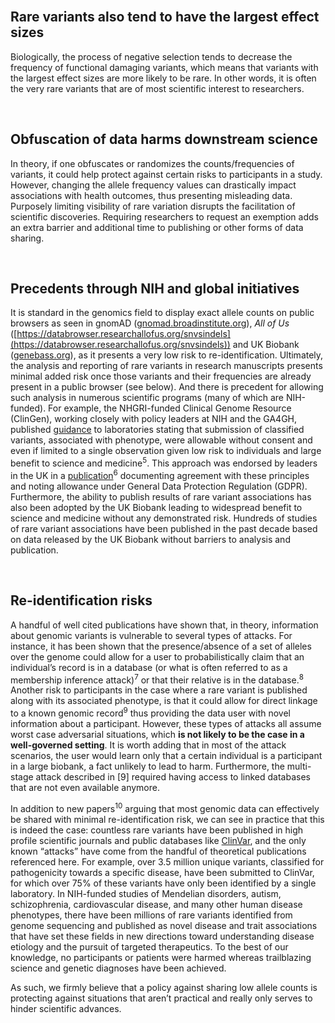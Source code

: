 <br />

## Rare variants also tend to have the largest effect sizes

Biologically, the process of negative selection tends to decrease the frequency of functional damaging variants, which means that variants with the largest effect sizes are more likely to be rare. In other words, it is often the very rare variants that are of most scientific interest to researchers.

<br />

## Obfuscation of data harms downstream science

In theory, if one obfuscates or randomizes the counts/frequencies of variants, it could help protect against certain risks to participants in a study. However, changing the allele frequency values can drastically impact associations with health outcomes, thus presenting misleading data. Purposely limiting visibility of rare variation disrupts the facilitation of scientific discoveries. Requiring researchers to request an exemption adds an extra barrier and additional time to publishing or other forms of data sharing.

<br />

## Precedents through NIH and global initiatives

It is standard in the genomics field to display exact allele counts on public browsers as seen in gnomAD ([gnomad.broadinstitute.org](https://gnomad.broadinstitute.org)), _All of Us_ ([https://databrowser.researchallofus.org/snvsindels](https://databrowser.researchallofus.org/snvsindels)) and UK Biobank ([genebass.org](https://genebass.org)), as it
presents a very low risk to re-identification. Ultimately, the analysis and reporting of rare variants in research manuscripts presents minimal added risk once those variants and their frequencies are already present in a public browser (see below). And there is precedent for allowing such analysis in numerous scientific programs (many of which are NIH-funded). For example, the NHGRI-funded Clinical Genome Resource (ClinGen), working closely with policy leaders at NIH and the GA4GH, published [guidance](https://pubmed.ncbi.nlm.nih.gov/29437798/) to laboratories stating that submission of classified variants, associated with phenotype, were allowable without consent and even if limited to a single observation given low risk to individuals and large benefit to science and medicine<sup>5</sup>. This approach was endorsed by leaders in the UK in a [publication](https://pubmed.ncbi.nlm.nih.gov/31886409/)<sup>6</sup> documenting agreement with these principles and noting allowance under General Data Protection Regulation (GDPR). Furthermore, the ability to publish results of rare variant associations has also been adopted by the UK Biobank leading to widespread benefit to science and medicine without any demonstrated risk. Hundreds of studies of rare variant associations have been published in the past decade based on data released by the UK Biobank without barriers to analysis and publication.

<br />

## Re-identification risks

A handful of well cited publications have shown that, in theory, information about genomic variants is vulnerable to several types of attacks. For instance, it has been shown that the presence/absence of a set of alleles over the genome could allow for a user to probabilistically claim that an individual’s record is in a database (or what is often referred to as a membership inference attack)<sup>7</sup> or that their relative is in the database.<sup>8</sup> Another risk to participants in the case where a rare variant is published along with its associated phenotype, is that it could allow for direct linkage to a known genomic record<sup>9</sup> thus providing the data user with novel information about a participant. However, these types of attacks all assume worst case adversarial situations, which **is not likely to be the case in a well-governed setting**. It is worth adding that in most of the attack scenarios, the user would learn only that a certain individual is a participant in a large biobank, a fact unlikely to lead to harm. Furthermore, the multi-stage attack described in [9] required having access to linked databases that are not even available anymore.

In addition to new papers<sup>10</sup> arguing that most genomic data can effectively be shared with minimal re-identification risk, we can see in practice that this is indeed the case: countless rare variants have been published in high profile scientific journals and public databases like [ClinVar](https://www.ncbi.nlm.nih.gov/clinvar/), and the only known “attacks” have come from the handful of theoretical publications referenced here. For example, over 3.5 million unique variants, classified for pathogenicity towards a specific disease, have been submitted to ClinVar, for which over 75% of these variants have only been identified by a single laboratory. In NIH-funded studies of Mendelian disorders, autism, schizophrenia, cardiovascular disease, and many other human disease phenotypes, there have been millions of rare variants identified from genome sequencing and published as novel disease and trait associations that have set these fields in new directions toward understanding disease etiology and the pursuit of targeted therapeutics. To the best of our knowledge, no participants or patients were harmed whereas trailblazing science and genetic diagnoses have been achieved.

As such, we firmly believe that a policy against sharing low allele counts is protecting against situations that aren’t practical and really only serves to hinder scientific advances.

<br />
